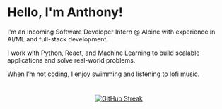 # Hello, I'm Anthony!

I'm an Incoming Software Developer Intern @ Alpine with experience in AI/ML and full-stack development. 

I work with Python, React, and Machine Learning to build scalable applications and solve real-world problems.

When I’m not coding, I enjoy swimming and listening to lofi music.

#
<p align="center">
    <a href="https://git.io/streak-stats"><img src="https://streak-stats.demolab.com?user=anbguye&theme=tokyonight-duo&hide_border=true&date_format=n%2Fj%5B%2FY%5D" alt="GitHub Streak" /></a>
</p>
